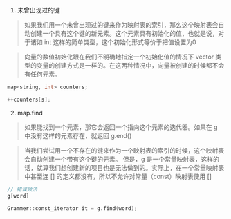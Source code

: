1. 未曾出现过的键

> 如果我们用一个未曾出现过的键来作为映射表的索引，那么这个映射表会自动创建一个具有这个键的新元素。这个元素具有初始化的值，也就是说，对于诸如 int 这样的简单类型，这个初始化形式等价于把值设置为0

> 向量的数值初始化跟在我们不明确地指定一个初始化值的情况下 vector 类型的变量的创建方式是一样的。在这两种情况中，向量被创建的时候都不会有任何元素。

```cpp
map<string, int> counters;

++counters[s];
```

2. map.find

> 如果能找到一个元素，那它会返回一个指向这个元素的迭代器。如果在 g 中没有这样的元素存在，就返回 g.end()

> 当我们尝试用一个不存在的键来作为一个映射表的索引的时候，这个映射表会自动创建一个带有这个键的元素。
> 但是，g 是一个常量映射表，这样的话，就算我们想创建新的项目也是无法做到的。实际上，在一个常量映射表中甚至连 [] 的定义都没有，所以不允许对常量（const）映射表使用 []

```cpp
// 错误做法
g[word]

Grammer::const_iterator it = g.find(word);
```